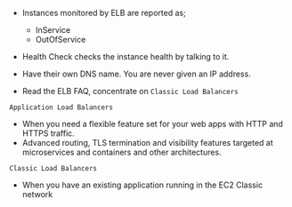 * Instances monitored by ELB are reported as;
    * InService
    * OutOfService

* Health Check checks the instance health by talking to it.
* Have their own DNS name. You are never given an IP address.
* Read the ELB FAQ, concentrate on `Classic Load Balancers`

`Application Load Balancers`

* When you need a flexible feature set for your web apps with HTTP and HTTPS traffic.
* Advanced routing, TLS termination and visibility features targeted at microservices and containers and other architectures.

`Classic Load Balancers`

* When you have an existing application running in the EC2 Classic network